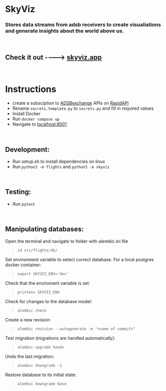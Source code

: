 # SkyViz

### Stores data streams from adsb receivers to create visualiations and generate insights about the world above us.

$~$

## Check it out ----> [skyviz.app](https://skyviz.app)

$~$

# Instructions
- create a subsciption to [ADSBexchange](https://adsbexchange.com/) APIs on [RapidAPI](https://rapidapi.com)
- Rename `secrets.template.py` to `secrets.py` and fill in required values
- Install Docker
- Run `docker compose up`
- Navigate to [localhost:8501](localhost:8501)

$~$

## Development:
- Run setup.sh to install dependencies on linux
- Run `python3 -m flights` and `python3 -m skyviz`

$~$

## Testing:
- Run `pytest`

$~$

## Manipulating databases:

Open the terminal and navigate to folder with alembic.ini file
> `cd src/flights/db/`

Set environment variable to select correct database. For a local postgres docker container:
> `export SKYVIZ_ENV='dev'`

Check that the enviroment variable is set:
> `printenv SKYVIZ_ENV`

Check for changes to the database model:
> `alembic check`

Create a new revision:
> `alembic revision --autogenerate -m "<name of commit>"`

Test migration (migrations are handled automatically):
> `alembic upgrade heads`

Undo the last migration:
> `alembic downgrade -1`

Restore database to its initial state:
> `alembic downgrade base`
